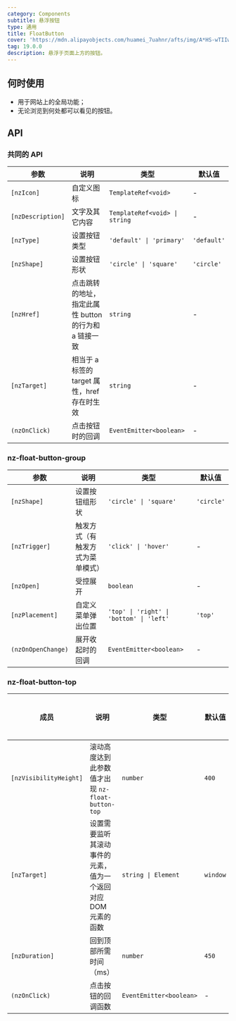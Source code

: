 ```yaml
---
category: Components
subtitle: 悬浮按钮
type: 通用
title: FloatButton
cover: 'https://mdn.alipayobjects.com/huamei_7uahnr/afts/img/A*HS-wTIIwu0kAAAAAAAAAAAAADrJ8AQ/original'
tag: 19.0.0
description: 悬浮于页面上方的按钮。
---
```


## 何时使用

- 用于网站上的全局功能；
- 无论浏览到何处都可以看见的按钮。

## API

### 共同的 API

| 参数              | 说明                                                  | 类型                          | 默认值      |
| ----------------- | ----------------------------------------------------- | ----------------------------- | ----------- |
| `[nzIcon]`        | 自定义图标                                            | `TemplateRef<void>`           | -           |
| `[nzDescription]` | 文字及其它内容                                        | `TemplateRef<void> \| string` | -           |
| `[nzType]`        | 设置按钮类型                                          | `'default' \| 'primary'`      | `'default'` |
| `[nzShape]`       | 设置按钮形状                                          | `'circle' \| 'square'`        | `'circle'`  |
| `[nzHref]`        | 点击跳转的地址，指定此属性 button 的行为和 a 链接一致 | `string`                      | -           |
| `[nzTarget]`      | 相当于 a 标签的 target 属性，href 存在时生效          | `string`                      | -           |
| `(nzOnClick)`     | 点击按钮时的回调                                      | `EventEmitter<boolean>`       | -           |

### nz-float-button-group

| 参数               | 说明                             | 类型                                     | 默认值     |
| ------------------ | -------------------------------- | ---------------------------------------- | ---------- |
| `[nzShape]`        | 设置按钮组形状                   | `'circle' \| 'square'`                   | `'circle'` |
| `[nzTrigger]`      | 触发方式（有触发方式为菜单模式） | `'click' \| 'hover'`                     | -          |
| `[nzOpen]`         | 受控展开                         | `boolean`                                | -          |
| `[nzPlacement]`    | 自定义菜单弹出位置               | `'top' \| 'right' \| 'bottom' \| 'left'` | `'top'`    |
| `(nzOnOpenChange)` | 展开收起时的回调                 | `EventEmitter<boolean>`                  | -          |

### nz-float-button-top

| 成员                     | 说明                                  | 类型                      | 默认值      | 全局配置 |
|------------------------|-------------------------------------|-------------------------|----------|------|
| `[nzVisibilityHeight]` | 滚动高度达到此参数值才出现 `nz-float-button-top` | `number`                | `400`    | ✅    |
| `[nzTarget]`           | 设置需要监听其滚动事件的元素，值为一个返回对应 DOM 元素的函数   | `string \| Element`     | `window` |
| `[nzDuration]`         | 回到顶部所需时间（ms）                        | `number`                | `450`    |
| `(nzOnClick)`          | 点击按钮的回调函数                           | `EventEmitter<boolean>` | -        |
